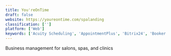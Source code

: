 ```yaml
---
title: You'reOnTime
draft: false 
website: https://youreontime.com/spalanding
classification: ['']
platform: ['Web']
keywords: ['Acuity Scheduling', 'AppointmentPlus', 'Bitrix24', 'Booker Software', 'Booksy', 'Genbook', 'MINDBODY', 'Reservio', 'Salon Iris', 'Schedule Anyone', 'Schedulicity', 'Shedul', 'SimplyBook.me', 'WellnessLiving', 'When I Work', 'vCita']
---
```

Business management for salons, spas, and clinics